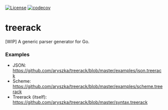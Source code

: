 [![License](https://img.shields.io/badge/MIT-License-green.svg)](https://opensource.org/licenses/MIT)
[![codecov](https://codecov.io/gh/aryszka/treerack/branch/master/graph/badge.svg)](https://codecov.io/gh/aryszka/treerack)

# treerack

[WIP] A generic parser generator for Go.

### Examples

- JSON: https://github.com/aryszka/treerack/blob/master/examples/json.treerack
- Scheme: https://github.com/aryszka/treerack/blob/master/examples/scheme.treerack
- Treerack (itself): https://github.com/aryszka/treerack/blob/master/syntax.treerack
